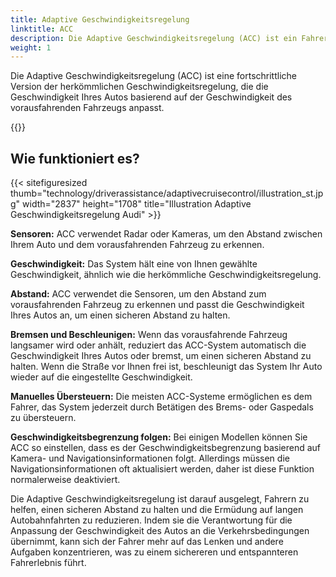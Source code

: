 ```yaml
---
title: Adaptive Geschwindigkeitsregelung
linktitle: ACC
description: Die Adaptive Geschwindigkeitsregelung (ACC) ist ein Fahrerassistenzsystem, das Sensoren und Software verwendet, um einen sicheren Abstand zwischen Ihrem Auto und dem vorausfahrenden Fahrzeug auf der Autobahn zu halten.
weight: 1
---
```

<!-- markdownlint-disable MD033 -->

Die Adaptive Geschwindigkeitsregelung (ACC) ist eine fortschrittliche Version der herkömmlichen Geschwindigkeitsregelung, die die Geschwindigkeit Ihres Autos basierend auf der Geschwindigkeit des vorausfahrenden Fahrzeugs anpasst.

{{<evkxdisplayaddarticle />}}

## Wie funktioniert es?

{{< sitefiguresized thumb="technology/driverassistance/adaptivecruisecontrol/illustration_st.jpg" width="2837" height="1708" title="Illustration Adaptive Geschwindigkeitsregelung Audi" >}}

**Sensoren:** ACC verwendet Radar oder Kameras, um den Abstand zwischen Ihrem Auto und dem vorausfahrenden Fahrzeug zu erkennen.

**Geschwindigkeit:** Das System hält eine von Ihnen gewählte Geschwindigkeit, ähnlich wie die herkömmliche Geschwindigkeitsregelung.

**Abstand:** ACC verwendet die Sensoren, um den Abstand zum vorausfahrenden Fahrzeug zu erkennen und passt die Geschwindigkeit Ihres Autos an, um einen sicheren Abstand zu halten.

**Bremsen und Beschleunigen:** Wenn das vorausfahrende Fahrzeug langsamer wird oder anhält, reduziert das ACC-System automatisch die Geschwindigkeit Ihres Autos oder bremst, um einen sicheren Abstand zu halten. Wenn die Straße vor Ihnen frei ist, beschleunigt das System Ihr Auto wieder auf die eingestellte Geschwindigkeit.

**Manuelles Übersteuern:** Die meisten ACC-Systeme ermöglichen es dem Fahrer, das System jederzeit durch Betätigen des Brems- oder Gaspedals zu übersteuern.

**Geschwindigkeitsbegrenzung folgen:** Bei einigen Modellen können Sie ACC so einstellen, dass es der Geschwindigkeitsbegrenzung basierend auf Kamera- und Navigationsinformationen folgt. Allerdings müssen die Navigationsinformationen oft aktualisiert werden, daher ist diese Funktion normalerweise deaktiviert.

Die Adaptive Geschwindigkeitsregelung ist darauf ausgelegt, Fahrern zu helfen, einen sicheren Abstand zu halten und die Ermüdung auf langen Autobahnfahrten zu reduzieren. Indem sie die Verantwortung für die Anpassung der Geschwindigkeit des Autos an die Verkehrsbedingungen übernimmt, kann sich der Fahrer mehr auf das Lenken und andere Aufgaben konzentrieren, was zu einem sichereren und entspannteren Fahrerlebnis führt.

